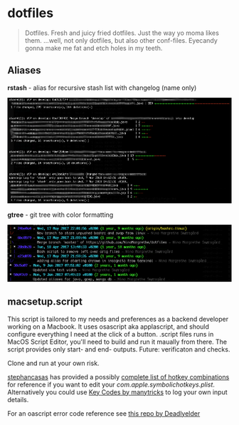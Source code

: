 dotfiles
========

>Dotfiles. Fresh and juicy fried dotfiles. Just the way yo moma likes them.
>...well, not only dotfiles, but also other conf-files. 
>Eyecandy gonna make me fat and etch holes in my teeth.

## Aliases

**rstash** - alias for recursive stash list with changelog (name only)

![Recursive stash with changelog](doc/img/rstash.png)

**gtree** - git tree with color formatting

![](doc/img/gtree.png)

## macsetup.script
This script is tailored to my needs and preferences as a backend developer working on a Macbook.
It uses osascript aka applascript, and should configure everything I need at the click of a button.
.script files runs in MacOS Script Editor, you'll need to build and run it maually from there. 
The script provides only start- and end- outputs. Future: verificaton and checks. 

Clone and run at your own risk.

[stephancasas](https://github.com/stephancasas) has provided a possibly [complete list of hotkey combinations](https://gist.github.com/stephancasas/74c4621e2492fb875f0f42778d432973) for reference if you want to edit your _com.apple.symbolichotkeys.plist_.
Alternatively you could use [Key Codes by manytricks](https://manytricks.com/keycodes) to log your own input details.

For an oascript error code reference see [this repo by Deadlyelder](https://github.com/Deadlyelder/AppleScript-error-codes)
